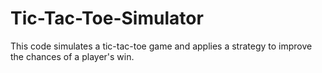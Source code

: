 # Tic-Tac-Toe-Simulator
This code simulates a tic-tac-toe game and applies a strategy to improve the chances of a player's win.
